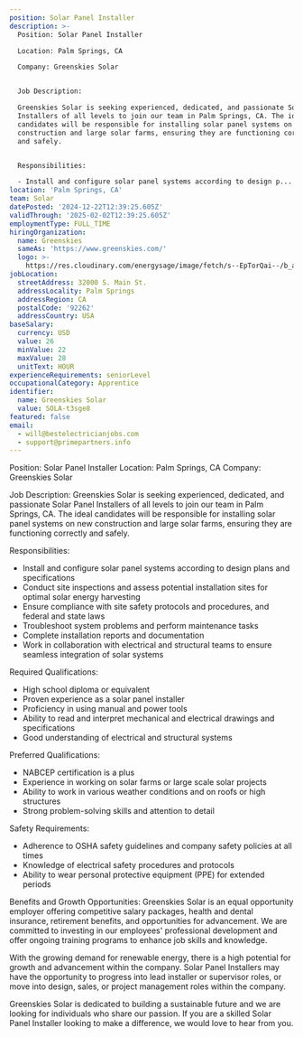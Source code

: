```yaml
---
position: Solar Panel Installer
description: >-
  Position: Solar Panel Installer

  Location: Palm Springs, CA

  Company: Greenskies Solar


  Job Description:

  Greenskies Solar is seeking experienced, dedicated, and passionate Solar Panel
  Installers of all levels to join our team in Palm Springs, CA. The ideal
  candidates will be responsible for installing solar panel systems on new
  construction and large solar farms, ensuring they are functioning correctly
  and safely.


  Responsibilities:

  - Install and configure solar panel systems according to design p...
location: 'Palm Springs, CA'
team: Solar
datePosted: '2024-12-22T12:39:25.605Z'
validThrough: '2025-02-02T12:39:25.605Z'
employmentType: FULL_TIME
hiringOrganization:
  name: Greenskies
  sameAs: 'https://www.greenskies.com/'
  logo: >-
    https://res.cloudinary.com/energysage/image/fetch/s--EpTorQai--/b_auto,c_pad,f_auto,h_200,q_auto,w_200/https://es-media-prod.s3.amazonaws.com/media/supplier/logo/source/Greenskies_Clean_Focus_Company.jpg
jobLocation:
  streetAddress: 32000 S. Main St.
  addressLocality: Palm Springs
  addressRegion: CA
  postalCode: '92262'
  addressCountry: USA
baseSalary:
  currency: USD
  value: 26
  minValue: 22
  maxValue: 28
  unitText: HOUR
experienceRequirements: seniorLevel
occupationalCategory: Apprentice
identifier:
  name: Greenskies Solar
  value: SOLA-t3sge8
featured: false
email:
  - will@bestelectricianjobs.com
  - support@primepartners.info
---
```




Position: Solar Panel Installer
Location: Palm Springs, CA
Company: Greenskies Solar

Job Description:
Greenskies Solar is seeking experienced, dedicated, and passionate Solar Panel Installers of all levels to join our team in Palm Springs, CA. The ideal candidates will be responsible for installing solar panel systems on new construction and large solar farms, ensuring they are functioning correctly and safely.

Responsibilities:
- Install and configure solar panel systems according to design plans and specifications
- Conduct site inspections and assess potential installation sites for optimal solar energy harvesting
- Ensure compliance with site safety protocols and procedures, and federal and state laws
- Troubleshoot system problems and perform maintenance tasks
- Complete installation reports and documentation
- Work in collaboration with electrical and structural teams to ensure seamless integration of solar systems

Required Qualifications:
- High school diploma or equivalent
- Proven experience as a solar panel installer
- Proficiency in using manual and power tools
- Ability to read and interpret mechanical and electrical drawings and specifications
- Good understanding of electrical and structural systems

Preferred Qualifications:
- NABCEP certification is a plus
- Experience in working on solar farms or large scale solar projects
- Ability to work in various weather conditions and on roofs or high structures
- Strong problem-solving skills and attention to detail

Safety Requirements:
- Adherence to OSHA safety guidelines and company safety policies at all times
- Knowledge of electrical safety procedures and protocols
- Ability to wear personal protective equipment (PPE) for extended periods

Benefits and Growth Opportunities:
Greenskies Solar is an equal opportunity employer offering competitive salary packages, health and dental insurance, retirement benefits, and opportunities for advancement. We are committed to investing in our employees' professional development and offer ongoing training programs to enhance job skills and knowledge.

With the growing demand for renewable energy, there is a high potential for growth and advancement within the company. Solar Panel Installers may have the opportunity to progress into lead installer or supervisor roles, or move into design, sales, or project management roles within the company.

Greenskies Solar is dedicated to building a sustainable future and we are looking for individuals who share our passion. If you are a skilled Solar Panel Installer looking to make a difference, we would love to hear from you.
